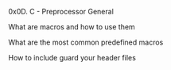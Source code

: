 0x0D. C - Preprocessor
General

What are macros and how to use them

What are the most common predefined macros

How to include guard your header files
